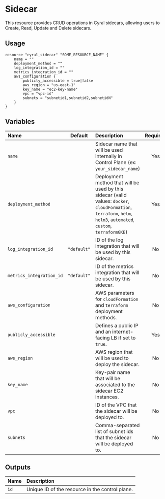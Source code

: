 # Sidecar

This resource provides CRUD operations in Cyral sidecars, allowing users to Create, Read, Update and Delete sidecars.

## Usage

```hcl
resource "cyral_sidecar" "SOME_RESOURCE_NAME" {
    name = ""
    deployment_method = ""
    log_integration_id = ""
    metrics_integration_id = ""
    aws_configuration {
        publicly_accessible = true|false
        aws_region = "us-east-1"
        key_name = "ec2-key-name"
        vpc = "vpc-id"
        subnets = "subnetid1,subnetid2,subnetidN"
    }
}
```

## Variables

|  Name                    |  Default    |  Description                                                                         | Required |
|:-------------------------|:-----------:|:-------------------------------------------------------------------------------------|:--------:|
| `name`                   |             | Sidecar name that will be used internally in Control Plane (ex: `your_sidecar_name`) | Yes      |
| `deployment_method`      |             | Deployment method that will be used by this sidecar (valid values: `docker`, `cloudFormation`, `terraform`, `helm`, `helm3`, `automated`, `custom`, `terraformGKE`) | Yes      |
| `log_integration_id`     | `"default"` | ID of the log integration that will be used by this sidecar.                         | No       |
| `metrics_integration_id` | `"default"` | ID of the metrics integration that will be used by this sidecar.                     | No       |
| `aws_configuration`      |             | AWS parameters for `cloudFormation` and `terraform` deployment methods.              | No       |
| `publicly_accessible`    |             | Defines a public IP and an internet-facing LB if set to `true`.                      | Yes      |
| `aws_region`             |             | AWS region that will be used to deploy the sidecar.                                  | No       |
| `key_name`               |             | Key-pair name that will be associated to the sidecar EC2 instances.                  | No       |
| `vpc`                    |             | ID of the VPC that the sidecar will be deployed to.                                  | No       |
| `subnets`                |             | Comma-separated list of subnet ids that the sidecar will be deployed to.             | No       |


## Outputs

|  Name        |  Description                                                        |
|:-------------|:--------------------------------------------------------------------|
| `id`         | Unique ID of the resource in the control plane.                     |
